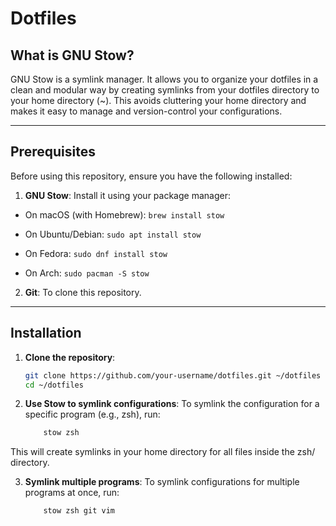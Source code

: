 # Dotfiles 

## What is GNU Stow?
GNU Stow is a symlink manager. It allows you to organize your dotfiles in a clean and modular way by creating symlinks from your dotfiles directory to your home directory (~). This avoids cluttering your home directory and makes it easy to manage and version-control your configurations.

---

## Prerequisites
Before using this repository, ensure you have the following installed:

1. **GNU Stow**: Install it using your package manager:

- On macOS (with Homebrew): `brew install stow`

- On Ubuntu/Debian: `sudo apt install stow`

- On Fedora: `sudo dnf install stow`

- On Arch: `sudo pacman -S stow`

2. **Git**: To clone this repository.

---

## Installation

1. **Clone the repository**:
   ```bash
   git clone https://github.com/your-username/dotfiles.git ~/dotfiles
   cd ~/dotfiles
   ```
2. **Use Stow to symlink configurations**:
To symlink the configuration for a specific program (e.g., zsh), run:
    ```bash
        stow zsh
    ```
This will create symlinks in your home directory for all files inside the zsh/ directory.

3. **Symlink multiple programs**:
To symlink configurations for multiple programs at once, run:
    ```bash
        stow zsh git vim
    ```